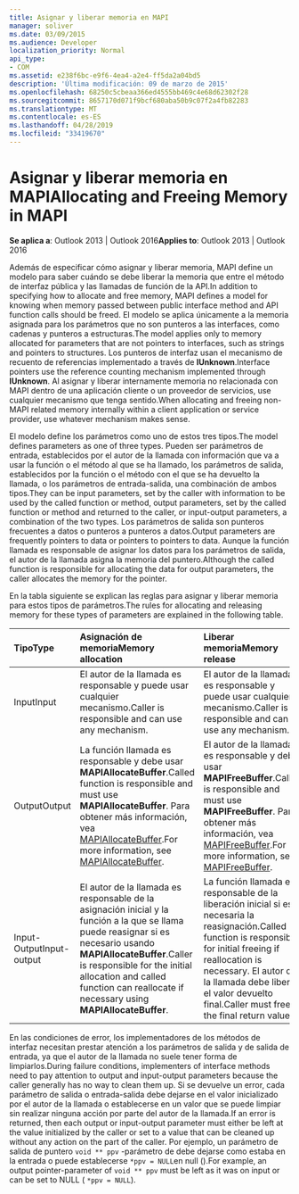 ```yaml
---
title: Asignar y liberar memoria en MAPI
manager: soliver
ms.date: 03/09/2015
ms.audience: Developer
localization_priority: Normal
api_type:
- COM
ms.assetid: e238f6bc-e9f6-4ea4-a2e4-ff5da2a04bd5
description: 'Última modificación: 09 de marzo de 2015'
ms.openlocfilehash: 68250c5cbeaa366ed4555bb469c4e68d62302f28
ms.sourcegitcommit: 8657170d071f9bcf680aba50b9c07f2a4fb82283
ms.translationtype: MT
ms.contentlocale: es-ES
ms.lasthandoff: 04/28/2019
ms.locfileid: "33419670"
---
```

# <a name="allocating-and-freeing-memory-in-mapi"></a><span data-ttu-id="c1dfe-103">Asignar y liberar memoria en MAPI</span><span class="sxs-lookup"><span data-stu-id="c1dfe-103">Allocating and Freeing Memory in MAPI</span></span>

  
  
<span data-ttu-id="c1dfe-104">**Se aplica a**: Outlook 2013 | Outlook 2016</span><span class="sxs-lookup"><span data-stu-id="c1dfe-104">**Applies to**: Outlook 2013 | Outlook 2016</span></span> 
  
<span data-ttu-id="c1dfe-105">Además de especificar cómo asignar y liberar memoria, MAPI define un modelo para saber cuándo se debe liberar la memoria que entre el método de interfaz pública y las llamadas de función de la API.</span><span class="sxs-lookup"><span data-stu-id="c1dfe-105">In addition to specifying how to allocate and free memory, MAPI defines a model for knowing when memory passed between public interface method and API function calls should be freed.</span></span> <span data-ttu-id="c1dfe-106">El modelo se aplica únicamente a la memoria asignada para los parámetros que no son punteros a las interfaces, como cadenas y punteros a estructuras.</span><span class="sxs-lookup"><span data-stu-id="c1dfe-106">The model applies only to memory allocated for parameters that are not pointers to interfaces, such as strings and pointers to structures.</span></span> <span data-ttu-id="c1dfe-107">Los punteros de interfaz usan el mecanismo de recuento de referencias implementado a través de **IUnknown**.</span><span class="sxs-lookup"><span data-stu-id="c1dfe-107">Interface pointers use the reference counting mechanism implemented through **IUnknown**.</span></span> <span data-ttu-id="c1dfe-108">Al asignar y liberar internamente memoria no relacionada con MAPI dentro de una aplicación cliente o un proveedor de servicios, use cualquier mecanismo que tenga sentido.</span><span class="sxs-lookup"><span data-stu-id="c1dfe-108">When allocating and freeing non-MAPI related memory internally within a client application or service provider, use whatever mechanism makes sense.</span></span> 
  
<span data-ttu-id="c1dfe-109">El modelo define los parámetros como uno de estos tres tipos.</span><span class="sxs-lookup"><span data-stu-id="c1dfe-109">The model defines parameters as one of three types.</span></span> <span data-ttu-id="c1dfe-110">Pueden ser parámetros de entrada, establecidos por el autor de la llamada con información que va a usar la función o el método al que se ha llamado, los parámetros de salida, establecidos por la función o el método con el que se ha devuelto la llamada, o los parámetros de entrada-salida, una combinación de ambos tipos.</span><span class="sxs-lookup"><span data-stu-id="c1dfe-110">They can be input parameters, set by the caller with information to be used by the called function or method, output parameters, set by the called function or method and returned to the caller, or input-output parameters, a combination of the two types.</span></span> <span data-ttu-id="c1dfe-111">Los parámetros de salida son punteros frecuentes a datos o punteros a punteros a datos.</span><span class="sxs-lookup"><span data-stu-id="c1dfe-111">Output parameters are frequently pointers to data or pointers to pointers to data.</span></span> <span data-ttu-id="c1dfe-112">Aunque la función llamada es responsable de asignar los datos para los parámetros de salida, el autor de la llamada asigna la memoria del puntero.</span><span class="sxs-lookup"><span data-stu-id="c1dfe-112">Although the called function is responsible for allocating the data for output parameters, the caller allocates the memory for the pointer.</span></span> 
  
<span data-ttu-id="c1dfe-113">En la tabla siguiente se explican las reglas para asignar y liberar memoria para estos tipos de parámetros.</span><span class="sxs-lookup"><span data-stu-id="c1dfe-113">The rules for allocating and releasing memory for these types of parameters are explained in the following table.</span></span>
  
|<span data-ttu-id="c1dfe-114">**Tipo**</span><span class="sxs-lookup"><span data-stu-id="c1dfe-114">**Type**</span></span>|<span data-ttu-id="c1dfe-115">**Asignación de memoria**</span><span class="sxs-lookup"><span data-stu-id="c1dfe-115">**Memory allocation**</span></span>|<span data-ttu-id="c1dfe-116">**Liberar memoria**</span><span class="sxs-lookup"><span data-stu-id="c1dfe-116">**Memory release**</span></span>|
|:-----|:-----|:-----|
|<span data-ttu-id="c1dfe-117">Input</span><span class="sxs-lookup"><span data-stu-id="c1dfe-117">Input</span></span>  <br/> |<span data-ttu-id="c1dfe-118">El autor de la llamada es responsable y puede usar cualquier mecanismo.</span><span class="sxs-lookup"><span data-stu-id="c1dfe-118">Caller is responsible and can use any mechanism.</span></span>  <br/> |<span data-ttu-id="c1dfe-119">El autor de la llamada es responsable y puede usar cualquier mecanismo.</span><span class="sxs-lookup"><span data-stu-id="c1dfe-119">Caller is responsible and can use any mechanism.</span></span>  <br/> |
|<span data-ttu-id="c1dfe-120">Output</span><span class="sxs-lookup"><span data-stu-id="c1dfe-120">Output</span></span>  <br/> |<span data-ttu-id="c1dfe-121">La función llamada es responsable y debe usar **MAPIAllocateBuffer**.</span><span class="sxs-lookup"><span data-stu-id="c1dfe-121">Called function is responsible and must use **MAPIAllocateBuffer**.</span></span> <span data-ttu-id="c1dfe-122">Para obtener más información, vea [MAPIAllocateBuffer](mapiallocatebuffer.md).</span><span class="sxs-lookup"><span data-stu-id="c1dfe-122">For more information, see [MAPIAllocateBuffer](mapiallocatebuffer.md).</span></span>  <br/> |<span data-ttu-id="c1dfe-123">El autor de la llamada es responsable y debe usar **MAPIFreeBuffer**.</span><span class="sxs-lookup"><span data-stu-id="c1dfe-123">Caller is responsible and must use **MAPIFreeBuffer**.</span></span> <span data-ttu-id="c1dfe-124">Para obtener más información, vea [MAPIFreeBuffer](mapifreebuffer.md).</span><span class="sxs-lookup"><span data-stu-id="c1dfe-124">For more information, see [MAPIFreeBuffer](mapifreebuffer.md).</span></span>  <br/> |
|<span data-ttu-id="c1dfe-125">Input-Output</span><span class="sxs-lookup"><span data-stu-id="c1dfe-125">Input-output</span></span>  <br/> |<span data-ttu-id="c1dfe-126">El autor de la llamada es responsable de la asignación inicial y la función a la que se llama puede reasignar si es necesario usando **MAPIAllocateBuffer**.</span><span class="sxs-lookup"><span data-stu-id="c1dfe-126">Caller is responsible for the initial allocation and called function can reallocate if necessary using **MAPIAllocateBuffer**.</span></span>  <br/> |<span data-ttu-id="c1dfe-127">La función llamada es responsable de la liberación inicial si es necesaria la reasignación.</span><span class="sxs-lookup"><span data-stu-id="c1dfe-127">Called function is responsible for initial freeing if reallocation is necessary.</span></span> <span data-ttu-id="c1dfe-128">El autor de la llamada debe liberar el valor devuelto final.</span><span class="sxs-lookup"><span data-stu-id="c1dfe-128">Caller must free the final return value.</span></span>  <br/> |
   
<span data-ttu-id="c1dfe-129">En las condiciones de error, los implementadores de los métodos de interfaz necesitan prestar atención a los parámetros de salida y de salida de entrada, ya que el autor de la llamada no suele tener forma de limpiarlos.</span><span class="sxs-lookup"><span data-stu-id="c1dfe-129">During failure conditions, implementers of interface methods need to pay attention to output and input-output parameters because the caller generally has no way to clean them up.</span></span> <span data-ttu-id="c1dfe-130">Si se devuelve un error, cada parámetro de salida o entrada-salida debe dejarse en el valor inicializado por el autor de la llamada o establecerse en un valor que se puede limpiar sin realizar ninguna acción por parte del autor de la llamada.</span><span class="sxs-lookup"><span data-stu-id="c1dfe-130">If an error is returned, then each output or input-output parameter must either be left at the value initialized by the caller or set to a value that can be cleaned up without any action on the part of the caller.</span></span> <span data-ttu-id="c1dfe-131">Por ejemplo, un parámetro de salida de puntero `void ** ppv` -parámetro de debe dejarse como estaba en la entrada o puede establecerse `*ppv = NULL`en null ().</span><span class="sxs-lookup"><span data-stu-id="c1dfe-131">For example, an output pointer-parameter of  `void ** ppv` must be left as it was on input or can be set to NULL (  `*ppv = NULL`).</span></span>
  

